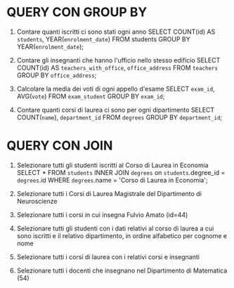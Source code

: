 
# QUERY CON GROUP BY

1. Contare quanti iscritti ci sono stati ogni anno
SELECT COUNT(id) AS `students`, YEAR(`enrolment_date`) FROM students GROUP BY YEAR(`enrolment_date`);

2. Contare gli insegnanti che hanno l'ufficio nello stesso edificio
SELECT COUNT(id) AS `teachers_with_office`, `office_address` FROM `teachers` GROUP BY `office_address`;

3. Calcolare la media dei voti di ogni appello d'esame
SELECT `exam_id`, AVG(`vote`) FROM `exam_student` GROUP BY `exam_id`;

4. Contare quanti corsi di laurea ci sono per ogni dipartimento
SELECT COUNT(`name`), `department_id` FROM `degrees` GROUP BY `department_id`;


# QUERY CON JOIN

1. Selezionare tutti gli studenti iscritti al Corso di Laurea in Economia
SELECT * FROM `students` INNER JOIN `degrees` on `students`.degree_id = `degrees`.id WHERE `degrees`.name = 'Corso di Laurea in Economia';

2. Selezionare tutti i Corsi di Laurea Magistrale del Dipartimento di Neuroscienze

3. Selezionare tutti i corsi in cui insegna Fulvio Amato (id=44)

4. Selezionare tutti gli studenti con i dati relativi al corso di laurea a cui sono iscritti e il relativo dipartimento, in ordine alfabetico per cognome e nome

5. Selezionare tutti i corsi di laurea con i relativi corsi e insegnanti

6. Selezionare tutti i docenti che insegnano nel Dipartimento di Matematica (54)





